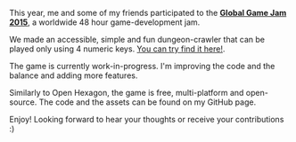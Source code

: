 This year, me and some of my friends participated to the [**Global Game Jam 2015**](http://globalgamejam.org/), a worldwide 48 hour game-development jam.

We made an accessible, simple and fun dungeon-crawler that can be played only using 4 numeric keys. [You can try find it here!](http://vittorioromeo.info/projects.html).

The game is currently work-in-progress. I'm improving the code and the balance and adding more features.

Similarly to Open Hexagon, the game is free, multi-platform and open-source. The code and the assets can be found on my GitHub page.

Enjoy! Looking forward to hear your thoughts or receive your contributions :)

